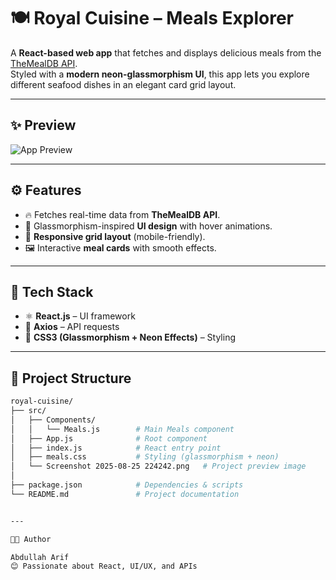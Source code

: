 # 🍽️ Royal Cuisine – Meals Explorer

A **React-based web app** that fetches and displays delicious meals from the [TheMealDB API](https://www.themealdb.com/).  
Styled with a **modern neon-glassmorphism UI**, this app lets you explore different seafood dishes in an elegant card grid layout.  

---

## ✨ Preview
![App Preview](ScreenRecording2025-08-25224330-ezgif.com-video-to-gif-converter.gif)

---

## ⚙️ Features
- 🔥 Fetches real-time data from **TheMealDB API**.  
- 🎨 Glassmorphism-inspired **UI design** with hover animations.  
- 📱 **Responsive grid layout** (mobile-friendly).  
- 🖼️ Interactive **meal cards** with smooth effects.  

---

## 🧐 Tech Stack
- ⚛️ **React.js** – UI framework  
- 📡 **Axios** – API requests  
- 🎨 **CSS3 (Glassmorphism + Neon Effects)** – Styling  

---

## 📂 Project Structure
```bash
royal-cuisine/
├── src/
│   ├── Components/
│   │   └── Meals.js        # Main Meals component
│   ├── App.js              # Root component
│   ├── index.js            # React entry point
│   ├── meals.css           # Styling (glassmorphism + neon)
│   └── Screenshot 2025-08-25 224242.png   # Project preview image
│
├── package.json            # Dependencies & scripts
└── README.md               # Project documentation


---

👨‍💻 Author

Abdullah Arif
😊 Passionate about React, UI/UX, and APIs
